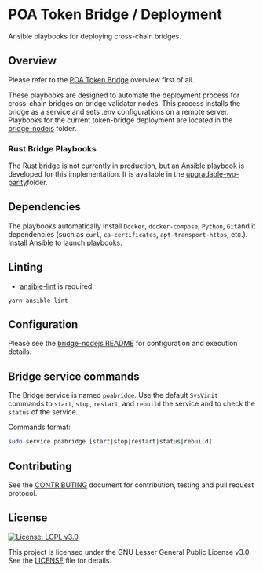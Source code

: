 # POA Token Bridge / Deployment
Ansible playbooks for deploying cross-chain bridges.

## Overview
Please refer to the [POA Token Bridge](../README.md) overview first of all.

These playbooks are designed to automate the deployment process for cross-chain bridges on bridge validator nodes. This process installs the bridge as a service and sets .env configurations on a remote server. Playbooks for the current token-bridge deployment are located in the [bridge-nodejs](bridge-nodejs) folder.


### Rust Bridge Playbooks

The Rust bridge is not currently in production, but an Ansible playbook is developed for this implementation. It is available in the [upgradable-wo-parity](upgradable-wo-parity)folder. 

## Dependencies

The playbooks automatically install `Docker`, `docker-compose`, `Python`, `Git`and it dependencies (such as `curl`, `ca-certificates`, `apt-transport-https`, etc.). Install [Ansible](https://docs.ansible.com/ansible/latest/installation_guide/intro_installation.html) to launch playbooks.

## Linting

- [ansible-lint](https://github.com/ansible/ansible-lint) is required

`yarn ansible-lint`

## Configuration

Please see the [bridge-nodejs README](bridge-nodejs/README.md) for configuration and execution details. 

## Bridge service commands

The Bridge service is named `poabridge`. Use the default `SysVinit` commands to `start`, `stop`, `restart`, and `rebuild` the service and to check the `status` of the service. 

Commands format:
```bash
sudo service poabridge [start|stop|restart|status|rebuild]
```

## Contributing

See the [CONTRIBUTING](../CONTRIBUTING.md) document for contribution, testing and pull request protocol.

## License

[![License: LGPL v3.0](https://img.shields.io/badge/License-LGPL%20v3-blue.svg)](https://www.gnu.org/licenses/lgpl-3.0)

This project is licensed under the GNU Lesser General Public License v3.0. See the [LICENSE](../LICENSE) file for details.


